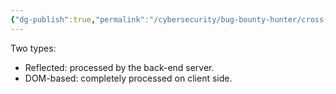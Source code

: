 ```yaml
---
{"dg-publish":true,"permalink":"/cybersecurity/bug-bounty-hunter/cross-site-scripting/reflected-non-persistent-xss/","tags":["XSS"]}
---
```



Two types:
* Reflected: processed by the back-end server.
* DOM-based: completely processed on client side.
